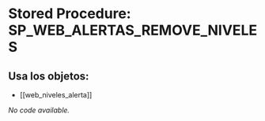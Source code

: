 # Stored Procedure: SP_WEB_ALERTAS_REMOVE_NIVELES

## Usa los objetos:
- [[web_niveles_alerta]]

*No code available.*

